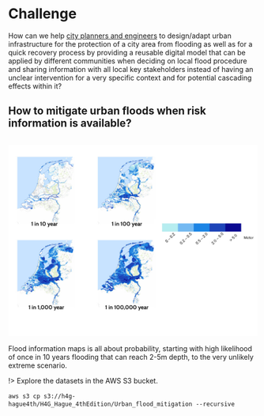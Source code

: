 # Challenge

How ​can ​we ​help ​<ins>city planners and engineers</ins> to design/adapt urban infrastructure for the protection of a city area from flooding as well as for a quick recovery process ​by providing a reusable digital model that can be applied by different communities ​when deciding on local flood procedure and sharing information with all local key stakeholders ​instead ​of ​having an unclear intervention for a very specific context and for potential cascading effects within it?


## How to mitigate urban floods when risk information is available? 

``` TIF
```

<img width="auto" src="https://raw.githubusercontent.com/Hackathon-for-Good/H4G_Hague_4thEdition/main/Urban%20flood%20mitigation/flood%20maps-80.jpg"> 

Flood information maps is all about probability, starting with high likelihood 
of once in 10 years flooding that can reach 2-5m depth, to the very unlikely extreme scenario. 

!> Explore the datasets in the AWS S3 bucket. 
```AWS CLI
aws s3 cp s3://h4g-hague4th/H4G_Hague_4thEdition/Urban_flood_mitigation --recursive
```
